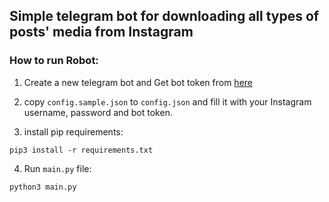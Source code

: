## Simple telegram bot for downloading all types of posts' media from Instagram

### How to run Robot:

1. Create a new telegram bot and Get bot token from [here](https://t.me/BotFather)

2. copy `config.sample.json` to `config.json` and fill it with your Instagram username, password and bot token.

3. install pip requirements:
```
pip3 install -r requirements.txt
```

4. Run `main.py` file:
```
python3 main.py
```